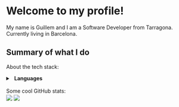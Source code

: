 # Welcome to my profile!

My name is Guillem and I am a Software Developer from Tarragona. 
Currently living in Barcelona.

## Summary of what I do
About the tech stack:
</br>
<details>
  <summary><b>&nbsp;&nbsp;Languages</b></summary>
	<br>
	<p align="left">
	<a href="https://developer.mozilla.org/en-US/docs/Web/JavaScript" target="_blank" rel="noreferrer"><img src="https://upload.wikimedia.org/wikipedia/commons/thumb/9/99/Unofficial_JavaScript_logo_2.svg/1024px-Unofficial_JavaScript_logo_2.svg.png?20141107110902" width="36" height="36" alt="JavaScript" /></a>&nbsp;
	<a href="https://www.typescriptlang.org/" target="_blank" rel="noreferrer"><img src="https://upload.wikimedia.org/wikipedia/commons/thumb/4/4c/Typescript_logo_2020.svg/1024px-Typescript_logo_2020.svg.png?20221110153201" width="36" height="36" alt="TypeScript" /></a>&nbsp;
  <a href="https://en.wikipedia.org/wiki/C_(programming_language)" target="_blank" rel="noreferrer"><img src="https://upload.wikimedia.org/wikipedia/commons/thumb/1/18/C_Programming_Language.svg/760px-C_Programming_Language.svg.png?20201031132917" width="32" height="36" alt="C" /></a>&nbsp;
	<a href="https://www.r-project.org/" target="_blank" rel="noreferrer"><img src="https://upload.wikimedia.org/wikipedia/commons/thumb/1/1b/R_logo.svg/1448px-R_logo.svg.png?20160212050515" width="40" height="36" alt="R" /></a>
</p>
</details>
</br>
Some cool GitHub stats:
</br>
<img align="center" src="https://github-readme-stats.vercel.app/api?username=guillemsarda" />
<img align="center" src="https://github-readme-streak-stats.herokuapp.com/?user=guillemsarda" />
</br>
